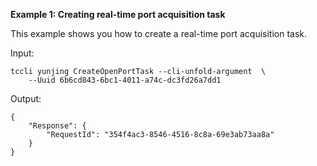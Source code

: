 **Example 1: Creating real-time port acquisition task**

This example shows you how to create a real-time port acquisition task.

Input: 

```
tccli yunjing CreateOpenPortTask --cli-unfold-argument  \
    --Uuid 6b6cd843-6bc1-4011-a74c-dc3fd26a7dd1
```

Output: 
```
{
    "Response": {
        "RequestId": "354f4ac3-8546-4516-8c8a-69e3ab73aa8a"
    }
}
```

